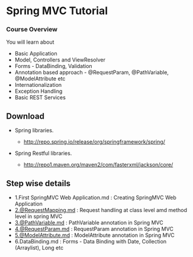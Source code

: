 # Spring MVC Tutorial

### Course Overview

You will learn about

- Basic Application
- Model, Controllers and ViewResolver 
- Forms - DataBinding, Validation
- Annotation based approach - @RequestParam, @PathVariable, @ModelAttribute etc
- Internationalization
- Exception Handling
- Basic REST Services


## Download

* Spring libraries. 
  - http://repo.spring.io/release/org/springframework/spring/
  
* Spring Restful libraries.
  - http://repo1.maven.org/maven2/com/fasterxml/jackson/core/

## Step wise details

*  1.First SpringMVC Web Application.md  : Creating SpringMVC Web Application
*  2.@RequestMapping.md  : Request handling at class level amd method level in spring MVC
*  3.@PathVariable.md  : PathVariable annotation in Spring MVC
*  4.@RequestParam.md  : RequestParam annotation in Spring MVC
*  5.@ModelAttribute.md  : ModelAttribute annotation in Spring MVC
*  6.DataBinding.md  : Forms - Data Binding with Date, Collection (Arraylist), Long etc
